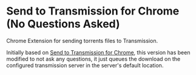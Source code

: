 Send to Transmission for Chrome (No Questions Asked)
====================================================

Chrome Extension for sending torrents files to Transmission.

Initially based on [Send to Transmission for Chrome](https://github.com/itsvetkov/send-to-transmission-for-chrome), this version has been modified to not ask any questions, it just queues the download on the configured transmission server in the server's default location.

